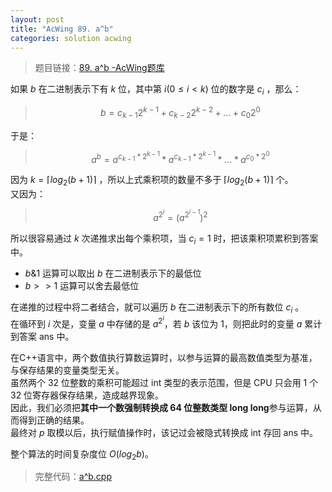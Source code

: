```yaml
---
layout: post
title: "AcWing 89. a^b"
categories: solution acwing
---
```


> 题目链接：[89. a^b -AcWing题库](https://www.acwing.com/problem/content/91/)  

如果 $b$ 在二进制表示下有 $k$ 位，其中第 $i(0\le i<k)$ 位的数字是 $c_i$ ，那么：
> $$b=c_{k-1}2^{k-1}+c_{k-2}2^{k-2}+…+c_{0}2^{0}$$

于是：
> $${a^b}=a^{c_{k-1}*2^{k-1}}*a^{c_{k-1}*2^{k-1}}*…*a^{c_0*2^0}$$

因为 $k=\lceil{log_2(b+1)}\rceil$ ，所以上式乘积项的数量不多于 $\lceil{log_2(b+1)}\rceil$ 个。  
又因为：
> $$a^{2^i}=(a^{2^{i-1}})^2$$

所以很容易通过 $k$ 次递推求出每个乘积项，当 $c_i=1$ 时，把该乘积项累积到答案中。  
* $b\&1$ 运算可以取出 $b$ 在二进制表示下的最低位
* $b>>1$ 运算可以舍去最低位  
  
在递推的过程中将二者结合，就可以遍历 $b$ 在二进制表示下的所有数位 $c_i$ 。  
在循环到 $i$ 次是，变量 $a$ 中存储的是 $a^{2^i}$，若 $b$ 该位为 1，则把此时的变量 $a$ 累计到答案 ans 中。  

在C++语言中，两个数值执行算数运算时，以参与运算的最高数值类型为基准，与保存结果的变量类型无关。  
虽然两个 32 位整数的乘积可能超过 int 类型的表示范围，但是 CPU 只会用 1 个 32 位寄存器保存结果，造成越界现象。  
因此，我们必须把**其中一个数强制转换成 64 位整数类型 long long**参与运算，从而得到正确的结果。  
最终对 $p$ 取模以后，执行赋值操作时，该记过会被隐式转换成 int 存回 ans 中。

整个算法的时间复杂度位 $O(log_2b)$。

> 完整代码：[a^b.cpp](https://gitee.com/lyccrius/oi/tree/master/www.acwing.com/problem/content/91)